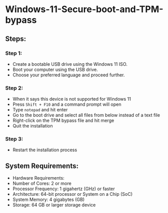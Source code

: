 # Windows-11-Secure-boot-and-TPM-bypass

## Steps:

### Step 1:
- Create a bootable USB drive using the Windows 11 ISO.
- Boot your computer using the USB drive.
- Choose your preferred language and proceed further.

### Step 2:
- When it says this device is not supported for Windows 11
- Press `Shift + F10` and a command prompt will open
- Type `notepad` and hit enter
- Go to the boot drive and select all files from below instead of a text file
- Right-click on the TPM bypass file and hit merge
- Quit the installation

### Step 3:
- Restart the installation process

## System Requirements:

  - Hardware Requirements:
  - Number of Cores: 2 or more
  - Processor Frequency: 1 gigahertz (GHz) or faster
  - Architecture: 64-bit processor or System on a Chip (SoC)
  - System Memory: 4 gigabytes (GB)
  - Storage: 64 GB or larger storage device


